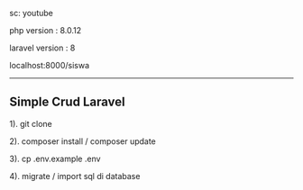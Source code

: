 sc: youtube

php version : 8.0.12

laravel version : 8


localhost:8000/siswa

-----------
Simple Crud Laravel
----------
1). git clone 

2). composer install / composer update

3). cp .env.example .env

4). migrate / import sql di database

